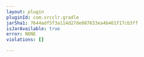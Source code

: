 ```yaml
---
layout: plugin
pluginId: com.srcclr.gradle
jarSha1: 7644adf5f3a114d27de087633ea4b461f17cb3ff
isJarAvailable: true
error: NONE
violations: []

---
```

